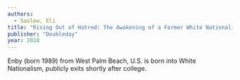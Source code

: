 ```yaml
---
authors:
  - Saslow, Eli
title: "Rising Out of Hatred: The Awakening of a Former White Nationalist"
publisher: "Doubleday"
year: 2018
---
```


Enby (born 1989) from West Palm Beach, U.S. is born into
White Nationalism, publicly exits shortly after college.
